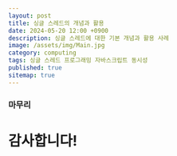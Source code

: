 ```yaml
---
layout: post
title: 싱글 스레드의 개념과 활용
date: 2024-05-20 12:00 +0900
description: 싱글 스레드에 대한 기본 개념과 활용 사례
image: /assets/img/Main.jpg
category: computing
tags: 싱글 스레드 프로그래밍 자바스크립트 동시성
published: true
sitemap: true
---
```





### 마무리


# 감사합니다!
